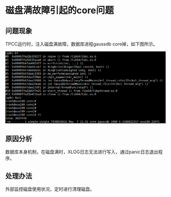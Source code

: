 # 磁盘满故障引起的core问题<a name="ZH-CN_TOPIC_0289900936"></a>

## 问题现象<a name="zh-cn_topic_0283137100_zh-cn_topic_0059778167_s7a2ed06fefd0448fae90f40fe4291f8d"></a>

TPCC运行时，注入磁盘满故障，数据库进程gaussdb core掉，如下图所示。

![](figures/zh_image_0289900420.png)

## 原因分析<a name="zh-cn_topic_0283137100_zh-cn_topic_0059778167_s74d2dfcb815b4d8ca504c549a923e5ed"></a>

数据库本身机制，在磁盘满时，XLOG日志无法进行写入，通过panic日志退出程序。

## 处理办法<a name="zh-cn_topic_0283137100_section485620163250"></a>

外部监控磁盘使用状况，定时进行清理磁盘。

